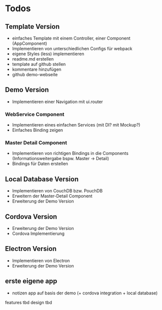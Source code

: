 # Todos

## Template Version

- einfaches Template mit einem Controller, einer Component (AppComponent)
- Implementieren von unterschiedlichen Configs für webpack
- eigene Styles (less) implementieren
- readme.md erstellen
- template auf github stellen
- kommentare hinzufügen
- github demo-webseite

## Demo Version

- Implementieren einer Navigation mit ui.router

### WebService Component

- Implementieren eines einfachen Services (mit DI? mit Mockup?)
- Einfaches Binding zeigen

### Master Detail Component

- Implementieren von richtigen Bindings in die Components (Informationsweitergabe bspw. Master -> Detail)
- Bindings für Daten erstellen

## Local Database Version

- Implementieren von CouchDB bzw. PouchDB
- Erweitern der Master-Detail Component
- Erweiterung der Demo Version

## Cordova Version

- Erweiterung der Demo Version
- Cordova Implementierung

## Electron Version

- Implementieren von Electron
- Erweiterung der Demo Version

## erste eigene app

- notizen app auf basis der demo (+ cordova integration + local database)

features tbd
design tbd